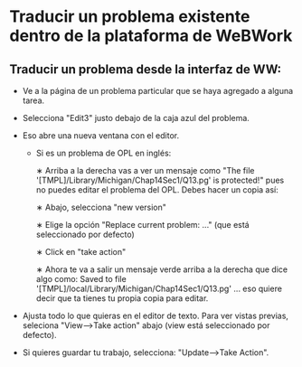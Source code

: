 # Traducir un problema existente dentro de la plataforma de WeBWork

## Traducir un problema desde la interfaz de WW:

*  Ve a la página de un problema particular que se haya agregado a alguna tarea.

*  Selecciona "Edit3" justo debajo de la caja azul del problema. 

*  Eso abre una nueva ventana con el editor. 

   *  Si es un problema de OPL en inglés:

      ∗ Arriba a la derecha vas a ver un mensaje como "The file '[TMPL]/Library/Michigan/Chap14Sec1/Q13.pg' is protected!" pues no puedes editar el problema del OPL. Debes hacer un copia así: 

      ∗ Abajo, selecciona "new version" 

      ∗ Elige la opción "Replace current problem: ..." (que está seleccionado por defecto) 

      ∗ Click en "take action" 

      ∗ Ahora te va a salir un mensaje verde arriba a la derecha que dice algo como: Saved to file '[TMPL]/local/Library/Michigan/Chap14Sec1/Q13.pg' ... eso quiere decir que ta tienes tu propia copia para editar. 

*  Ajusta todo lo que quieras en el editor de texto. Para ver vistas previas, seleciona "View-->Take action" abajo (view está seleccionado por defecto). 

*  Si quieres guardar tu trabajo, selecciona: "Update-->Take Action".
